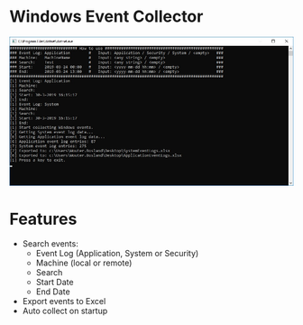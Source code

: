 # Windows Event Collector

![Image of Windows Event Collector](Images/screenshot-win-event-collector.jpg)

# Features

- Search events:
  - Event Log (Application, System or Security)
  - Machine (local or remote)
  - Search
  - Start Date
  - End Date
- Export events to Excel
- Auto collect on startup
